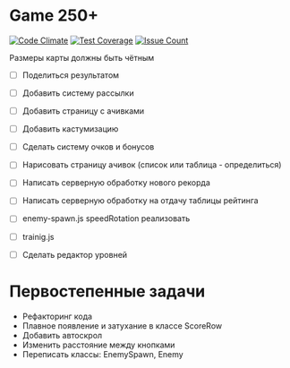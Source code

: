 # Game 250+

[![Code Climate](https://codeclimate.com/github/LuchansoGames/250/badges/gpa.svg)](https://codeclimate.com/github/LuchansoGames/250)
[![Test Coverage](https://codeclimate.com/github/LuchansoGames/250/badges/coverage.svg)](https://codeclimate.com/github/LuchansoGames/250/coverage)
[![Issue Count](https://codeclimate.com/github/LuchansoGames/250/badges/issue_count.svg)](https://codeclimate.com/github/LuchansoGames/250)

Размеры карты должны быть чётным

* [ ] Поделиться результатом
* [ ] Добавить систему рассылки
* [ ] Добавить страницу с ачивками
* [ ] Добавить кастумизацию
* [ ] Сделать систему очков и бонусов

* [ ] Нарисовать страницу ачивок (список или таблица - определиться)
* [ ] Написать серверную обработку нового рекорда
* [ ] Написать серверную обработку на отдачу таблицы рейтинга

* [ ] enemy-spawn.js speedRotation реализовать
* [ ] trainig.js

* [ ] Сделать редактор уровней

# Первостепенные задачи

* Рефакторинг кода
* Плавное появление и затухание в классе ScoreRow
* Добавить автоскрол
* Изменить расстояние между кнопками
* Переписать классы: EnemySpawn, Enemy